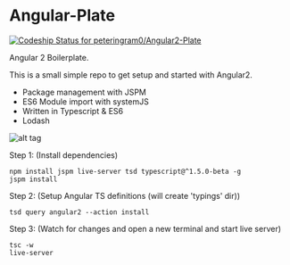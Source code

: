 # Angular-Plate

[ ![Codeship Status for peteringram0/Angular2-Plate](https://codeship.com/projects/ba7d7380-d63e-0132-8045-0ebaa675b5e0/status?branch=master)](https://codeship.com/projects/78306)

Angular 2 Boilerplate.

This is a small simple repo to get setup and started with Angular2.

* Package management with JSPM
* ES6 Module import with systemJS
* Written in Typescript & ES6
* Lodash


![alt tag](https://38.media.tumblr.com/tumblr_mb0zznFwl21r1mtsdo1_400.gif)

Step 1: (Install dependencies)
```shell
npm install jspm live-server tsd typescript@^1.5.0-beta -g
jspm install
````

Step 2: (Setup Angular TS definitions (will create 'typings' dir))
```shell
tsd query angular2 --action install
````

Step 3: (Watch for changes and open a new terminal and start live server)
```shell
tsc -w
live-server
````